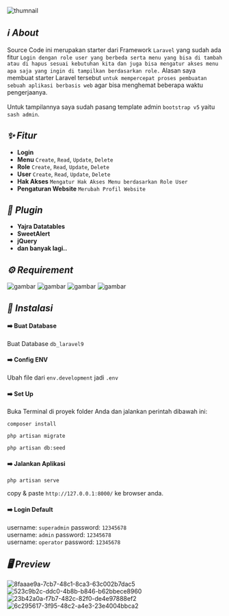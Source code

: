 ![thumnail](https://user-images.githubusercontent.com/47371845/201010759-6eb0901a-8490-43f1-8b6a-772b39965a3e.png)

## *:information_source: About*
Source Code ini merupakan starter dari Framework `Laravel` yang sudah ada fitur `Login dengan role user yang berbeda serta menu yang bisa di tambah atau di hapus sesuai kebutuhan kita dan juga bisa mengatur akses menu apa saja yang ingin di tampilkan berdasarkan role.` Alasan saya membuat starter Laravel tersebut `untuk mempercepat proses pembuatan sebuah aplikasi berbasis web` agar bisa menghemat beberapa waktu pengerjaanya.
<br><br>
Untuk tampilannya saya sudah pasang template admin `bootstrap v5` yaitu `sash admin`.

## *:sparkles: Fitur*
* **Login**
* **Menu** `Create`, `Read`, `Update`, `Delete`
* **Role** `Create`, `Read`, `Update`, `Delete`
* **User** `Create`, `Read`, `Update`, `Delete`
* **Hak Akses** `Mengatur Hak Akses Menu berdasarkan Role User`
* **Pengaturan Website** `Merubah Profil Website`

## *:electric_plug: Plugin*
* **Yajra Datatables**
* **SweetAlert**
* **jQuery**
* **dan banyak lagi..**

## *:gear: Requirement*
<p>
<img alt="gambar" src="https://img.shields.io/badge/PHP%20-%5E8.1-green"/>
<img alt="gambar" src="https://img.shields.io/badge/Node JS%20-%5E16.14.0-green"/>
<img alt="gambar" src="https://img.shields.io/badge/Npm%20-%5E8.3.1-green"/>
<img alt="gambar" src="https://img.shields.io/badge/Composer%20-%5E2.3.9-green"/>
</p>

## *:rocket: Instalasi*
#### :arrow_right: Buat Database
Buat Database `db_laravel9`
#### :arrow_right: Config ENV
Ubah file dari `env.development` jadi `.env`
#### :arrow_right: Set Up
Buka Terminal di proyek folder Anda dan jalankan perintah dibawah ini:
```
composer install
```
```
php artisan migrate
```
```
php artisan db:seed
```

#### :arrow_right: Jalankan Aplikasi
```
php artisan serve
```
copy & paste `http://127.0.0.1:8000/` ke browser anda.

#### :arrow_right: Login Default
username: `superadmin` password: `12345678`
<br>
username: `admin` password: `12345678`
<br>
username: `operator` password: `12345678`

## *:desktop_computer: Preview*
![8faaae9a-7cb7-48c1-8ca3-63c002b7dac5](https://user-images.githubusercontent.com/47371845/201025225-e6f8b42a-77bc-4e5f-98f2-0a696c324a95.png)
![523c9b2c-ddc0-4b8b-b846-b62bbece8960](https://user-images.githubusercontent.com/47371845/201025361-414bfa9f-8d81-4b03-ac89-4ca219d3a1c2.png)
![23b42a0a-f7b7-482c-82f0-de4e97888ef2](https://user-images.githubusercontent.com/47371845/201025389-97b6fe2d-b9e9-4118-81dd-d10d6ef4b907.png)
![6c295617-3f95-48c2-a4e3-23e4004bbca2](https://user-images.githubusercontent.com/47371845/201025421-1df22394-b8e2-49c6-bdb7-44b210b84973.png)

